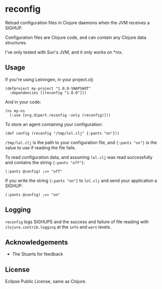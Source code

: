 # reconfig

Reload configuration files in Clojure daemons when the JVM
receives a SIGHUP.

Configuration files are Clojure code, and can contain 
any Clojure data structures.

I've only tested with Sun's JVM, and it only works on *nix.

## Usage

If you're using Leiningen, in your project.clj:

    (defproject my-project "1.0.0-SNAPSHOT"
      :dependencies [[reconfig "1.0.0"]])

And in your code:

    (ns my-ns
      (:use [org.dipert.reconfig :only (reconfig)]))

To store an agent containing your configuration:

    (def config (reconfig "/tmp/lol.clj" {:pants "on"}))

`/tmp/lol.clj` is the path to your configuration file, and
`{:pants "on"}` is the value to use if reading the file fails.

To read configuration data, and assuming `lol.clj` was read
successfully and contains the string `{:pants "off"}`:

    (:pants @config) ;=> "off"

If you write the string `{:pants "on"}` to `lol.clj`
and send your application a SIGHUP:

    (:pants @config) ;=> "on" 
    
## Logging

`reconfig` logs SIGHUPS and the success and failure of file reading
with `clojure.contrib.logging` at the `info` and `warn` levels.

## Acknowledgements

* The Stuarts for feedback

## License

Eclipse Public License, same as Clojure.

